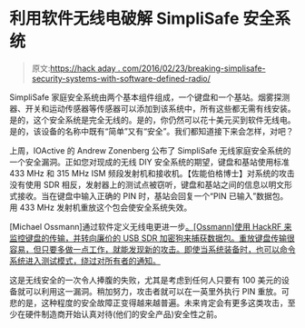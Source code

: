 # 利用软件无线电破解 SimpliSafe 安全系统

> 原文:[https://hack aday . com/2016/02/23/breaking-simplisafe-security-systems-with-software-defined-radio/](https://hackaday.com/2016/02/23/breaking-simplisafe-security-systems-with-software-defined-radio/)

SimpliSafe 家庭安全系统由两个基本组件组成，一个键盘和一个基站。烟雾探测器、开关和运动传感器等传感器可以添加到该系统中，所有这些都无需有线安装。是的，这个安全系统是完全无线的。是的，你仍然可以花十美元买到软件无线电。是的，该设备的名称中既有“简单”又有“安全”。我们都知道接下来会怎样，对吧？

上周，IOActive 的 Andrew Zonenberg 公布了 SimpliSafe 无线家庭安全系统的一个安全漏洞。正如您对现成的无线 DIY 安全系统的期望，键盘和基站使用标准 433 MHz 和 315 MHz ISM 频段发射机和接收机。【佐能伯格博士】对系统的攻击没有使用 SDR 相反，发射器上的测试点被窃听，键盘和基站之间的信息以明文形式接收。当在键盘中输入正确的 PIN 时，基站会回复一个“PIN 已输入”数据包。用 433 MHz 发射机重放这个包会使安全系统失效。

[Michael Ossmann]通过软件定义无线电更进一步[。[Ossmann]使用 HackRF 来监控键盘的传输，并转向廉价的 USB SDR 加密狗来捕获数据包。重放键盘传输很容易，但只要多做一点工作，就能发现新的攻击。即使当系统装备时，也可以命令系统进入测试模式，绕过对所有者的通知。](http://greatscottgadgets.com/2016/02-19-low-cost-simplisafe-attacks/)

这是无线安全的一次令人捧腹的失败，尤其是考虑到任何人只要有 100 美元的设备就可以利用这一漏洞。稍加努力，攻击者就可以在一英里外执行 PIN 重放。可悲的是，这种程度的安全故障正变得越来越普遍。未来肯定会有更多这类攻击，至少在硬件制造商开始认真对待(他们的安全产品)安全性之前。